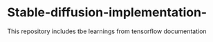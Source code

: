# Stable-diffusion-implementation-
This repository includes tbe learnings from tensorflow documentation
